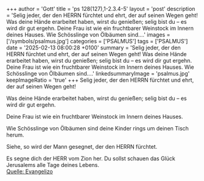 +++
author = 'Gott'
title = 'ps 128(127),1-2.3.4-5'
layout = 'post'
description = 'Selig jeder, der den HERRN fürchtet und ehrt,  der auf seinen Wegen geht!  Was deine Hände erarbeitet haben, wirst du genießen;  selig bist du – es wird dir gut ergehn.  Deine Frau ist wie ein fruchtbarer Weinstock  im Innern deines Hauses.   Wie Schösslinge von Ölbäumen sind....'
images = ['/symbols/psalmus.jpg']
categories = ['PSALMUS']
tags = ['PSALMUS']
date = '2025-02-13 08:00:28 +0100'
summary = 'Selig jeder, der den HERRN fürchtet und ehrt,  der auf seinen Wegen geht!  Was deine Hände erarbeitet haben, wirst du genießen;  selig bist du – es wird dir gut ergehn.  Deine Frau ist wie ein fruchtbarer Weinstock  im Innern deines Hauses.   Wie Schösslinge von Ölbäumen sind....'
linkedsummaryImage = 'psalmus.jpg'
keepImageRatio = 'true'
+++
Selig jeder, der den HERRN fürchtet und ehrt, 
der auf seinen Wegen geht!

Was deine Hände erarbeitet haben, wirst du genießen; 
selig bist du – es wird dir gut ergehn.

Deine Frau ist wie ein fruchtbarer Weinstock 
im Innern deines Hauses. 

Wie Schösslinge von Ölbäumen sind deine Kinder 
rings um deinen Tisch herum.<!--more-->

Siehe, so wird der Mann gesegnet, 
der den HERRN fürchtet.

Es segne dich der HERR vom Zion her. 
Du sollst schauen das Glück Jerusalems alle Tage deines Lebens.<br> [Quelle: Evangelizo](https://evangeliumtagfuertag.org/DE/gospel)
